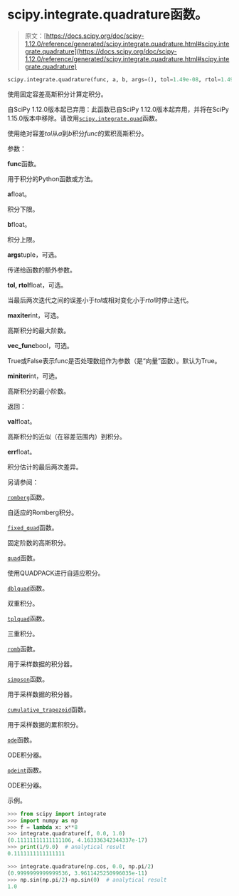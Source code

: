 # scipy.integrate.quadrature函数。

> 原文：[https://docs.scipy.org/doc/scipy-1.12.0/reference/generated/scipy.integrate.quadrature.html#scipy.integrate.quadrature](https://docs.scipy.org/doc/scipy-1.12.0/reference/generated/scipy.integrate.quadrature.html#scipy.integrate.quadrature)

```py
scipy.integrate.quadrature(func, a, b, args=(), tol=1.49e-08, rtol=1.49e-08, maxiter=50, vec_func=True, miniter=1)
```

使用固定容差高斯积分计算定积分。

自SciPy 1.12.0版本起已弃用：此函数已自SciPy 1.12.0版本起弃用，并将在SciPy 1.15.0版本中移除。请改用[`scipy.integrate.quad`](https://docs.scipy.org/doc/scipy-1.12.0/reference/generated/scipy.integrate.quad.html#scipy.integrate.quad "scipy.integrate.quad")函数。

使用绝对容差*tol*从*a*到*b*积分*func*的累积高斯积分。

参数：

**func**函数。

用于积分的Python函数或方法。

**a**float。

积分下限。

**b**float。

积分上限。

**args**tuple，可选。

传递给函数的额外参数。

**tol, rtol**float，可选。

当最后两次迭代之间的误差小于*tol*或相对变化小于*rtol*时停止迭代。

**maxiter**int，可选。

高斯积分的最大阶数。

**vec_func**bool，可选。

True或False表示func是否处理数组作为参数（是“向量”函数）。默认为True。

**miniter**int，可选。

高斯积分的最小阶数。

返回：

**val**float。

高斯积分的近似（在容差范围内）到积分。

**err**float。

积分估计的最后两次差异。

另请参阅：

[`romberg`](https://docs.scipy.org/doc/scipy-1.12.0/reference/generated/scipy.integrate.romberg.html#scipy.integrate.romberg "scipy.integrate.romberg")函数。

自适应的Romberg积分。

[`fixed_quad`](https://docs.scipy.org/doc/scipy-1.12.0/reference/generated/scipy.integrate.fixed_quad.html#scipy.integrate.fixed_quad "scipy.integrate.fixed_quad")函数。

固定阶数的高斯积分。

[`quad`](https://docs.scipy.org/doc/scipy-1.12.0/reference/generated/scipy.integrate.quad.html#scipy.integrate.quad "scipy.integrate.quad")函数。

使用QUADPACK进行自适应积分。

[`dblquad`](https://docs.scipy.org/doc/scipy-1.12.0/reference/generated/scipy.integrate.dblquad.html#scipy.integrate.dblquad "scipy.integrate.dblquad")函数。

双重积分。

[`tplquad`](https://docs.scipy.org/doc/scipy-1.12.0/reference/generated/scipy.integrate.tplquad.html#scipy.integrate.tplquad "scipy.integrate.tplquad")函数。

三重积分。

[`romb`](https://docs.scipy.org/doc/scipy-1.12.0/reference/generated/scipy.integrate.romb.html#scipy.integrate.romb "scipy.integrate.romb")函数。

用于采样数据的积分器。

[`simpson`](https://docs.scipy.org/doc/scipy-1.12.0/reference/generated/scipy.integrate.simpson.html#scipy.integrate.simpson "scipy.integrate.simpson")函数。

用于采样数据的积分器。

[`cumulative_trapezoid`](https://docs.scipy.org/doc/scipy-1.12.0/reference/generated/scipy.integrate.cumulative_trapezoid.html#scipy.integrate.cumulative_trapezoid "scipy.integrate.cumulative_trapezoid")函数。

用于采样数据的累积积分。

[`ode`](https://docs.scipy.org/doc/scipy-1.12.0/reference/generated/scipy.integrate.ode.html#scipy.integrate.ode "scipy.integrate.ode")函数。

ODE积分器。

[`odeint`](https://docs.scipy.org/doc/scipy-1.12.0/reference/generated/scipy.integrate.odeint.html#scipy.integrate.odeint "scipy.integrate.odeint")函数。

ODE积分器。

示例。

```py
>>> from scipy import integrate
>>> import numpy as np
>>> f = lambda x: x**8
>>> integrate.quadrature(f, 0.0, 1.0)
(0.11111111111111106, 4.163336342344337e-17)
>>> print(1/9.0)  # analytical result
0.1111111111111111 
```

```py
>>> integrate.quadrature(np.cos, 0.0, np.pi/2)
(0.9999999999999536, 3.9611425250996035e-11)
>>> np.sin(np.pi/2)-np.sin(0)  # analytical result
1.0 
```
